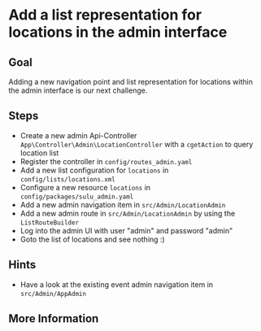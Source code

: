 Add a list representation for locations in the admin interface
==============================================================

Goal
----

Adding a new navigation point and list representation for locations within the admin interface 
is our next challenge.

Steps
-----

* Create a new admin Api-Controller `App\Controller\Admin\LocationController` with a `cgetAction` to query location list
* Register the controller in `config/routes_admin.yaml`
* Add a new list configuration for `locations` in `config/lists/locations.xml`
* Configure a new resource `locations` in `config/packages/sulu_admin.yaml`
* Add a new admin navigation item in `src/Admin/LocationAdmin`
* Add a new admin route in `src/Admin/LocationAdmin` by using the `ListRouteBuilder`
* Log into the admin UI with user "admin" and password "admin"
* Goto the list of locations and see nothing :)

Hints
-----

* Have a look at the existing event admin navigation item in `src/Admin/AppAdmin`

More Information
----------------

